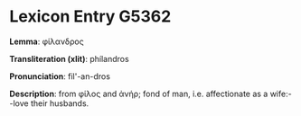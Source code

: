 # Lexicon Entry G5362

**Lemma**: φίλανδρος

**Transliteration (xlit)**: phílandros

**Pronunciation**: fil'-an-dros

**Description**:
from φίλος and ἀνήρ; fond of man, i.e. affectionate as a wife:--love their husbands.
